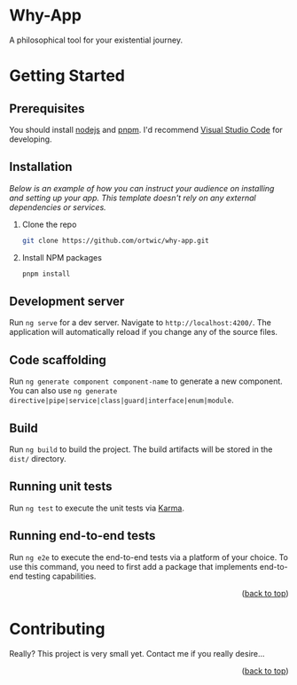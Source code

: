 <a name="readme-top"></a>

# Why-App
A philosophical tool for your existential journey.

# Getting Started

## Prerequisites

You should install [nodejs](https://nodejs.org) and [pnpm](https://pnpm.io). I'd recommend [Visual Studio Code](https://code.visualstudio.com) for developing.

## Installation

_Below is an example of how you can instruct your audience on installing and setting up your app. This template doesn't rely on any external dependencies or services._

1. Clone the repo
   ```sh
   git clone https://github.com/ortwic/why-app.git
   ```
2. Install NPM packages
   ```sh
   pnpm install
   ```

## Development server

Run `ng serve` for a dev server. Navigate to `http://localhost:4200/`. The application will automatically reload if you change any of the source files.

## Code scaffolding

Run `ng generate component component-name` to generate a new component. You can also use `ng generate directive|pipe|service|class|guard|interface|enum|module`.

## Build

Run `ng build` to build the project. The build artifacts will be stored in the `dist/` directory.

## Running unit tests

Run `ng test` to execute the unit tests via [Karma](https://karma-runner.github.io).

## Running end-to-end tests

Run `ng e2e` to execute the end-to-end tests via a platform of your choice. To use this command, you need to first add a package that implements end-to-end testing capabilities.

<p align="right">(<a href="#readme-top">back to top</a>)</p>

# Contributing

Really? This project is very small yet. Contact me if you really desire...

<p align="right">(<a href="#readme-top">back to top</a>)</p>